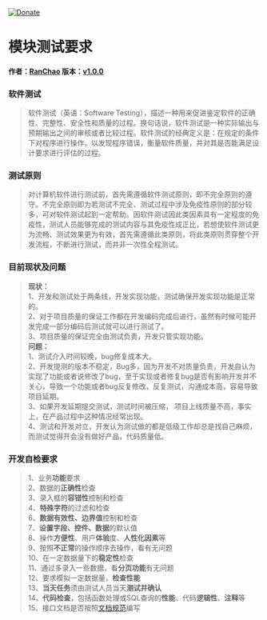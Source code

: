 [![Donate](http://www.zongdaosoft.com/static/index/images/logo.png)](http://www.zongdaosoft.com/)
# 模块测试要求
#### 作者：[RanChao]() 版本：[v1.0.0]()
### **软件测试**
> 软件测试（英语：Software Testing），描述一种用来促进鉴定软件的正确性、完整性、安全性和质量的过程。换句话说，软件测试是一种实际输出与预期输出之间的审核或者比较过程。软件测试的经典定义是：在规定的条件下对程序进行操作，以发现程序错误，衡量软件质量，并对其是否能满足设计要求进行评估的过程。
### **测试原则**
> 对计算机软件进行测试前，首先需遵循软件测试原则，即不完全原则的遵守。不完全原则即为若测试不完全、测试过程中涉及免疫性原则的部分较多，可对软件测试起到一定帮助。因软件测试因此类因素具有一定程度的免疫性，测试人员能够完成的测试内容与其免疫性成正比，若想使软件测试更为流畅、测试效果更为有效，首先需遵循此类原则，将此类原则贯穿整个开发流程，不断进行测试，而并非一次性全程测试。
### **目前现状及问题**
> <b>现状：</b>  
1、开发和测试处于两条线，开发实现功能，测试确保开发实现功能是正常的。  
2、对于项目质量的保证工作都在开发编码完成后进行，虽然有时候可能开发完成一部分编码后测试就可以进行测试了。  
3、项目质量的保证完全由测试负责，开发只管实现功能。  
<b>问题：</b>  
1、测试介入时间较晚，bug修复成本大。  
2、开发提测的版本不稳定，Bug多，因为开发不对质量负责，开发自认为实现了功能或者说修改了bug，至于实现或者修复bug是否有影响开发并不关心，导致一个功能或者bug反复修改，反复测试，沟通成本高，容易导致项目延期。  
3、如果开发延期提交测试，测试时间被压缩， 项目上线质量不高，事实上，在产品过程中这种情况经常出现。  
4、测试和开发对立，开发认为测试做的都是低级工作却总是找自己麻烦，而测试觉得开会没有做好产品，代码质量低。

### **开发自检要求**
>1、业务<b>功能</b>要求  
2、数据的<b>正确性</b>检查  
3、录入框的<b>容错性</b>控制和检查  
4、<b>特殊字符</b>的过滤和检查  
6、<b>数据有效性、边界值</b>控制和检查  
7、<b>设置字段、控件、数据</b>的默认值  
8、操作<b>方便性</b>、用户<b>体验</b>度、<b>人性化因素</b>等  
9、按照<b>不正常</b>的操作顺序去操作，看有无问题  
10、在一定数据量下的<b>稳定性</b>检查  
11、通过多录入一些数据，看<b>分页功能</b>有无问题  
12、要求模拟一定数据量，<b>检查性能</b>  
13、<b>当天任务</b>须由测试人员当天<b>测试并确认</b>  
14、<b>代码检查</b>，包括函数处理或SQL查询的<b>性能</b>、代码<b>逻辑性</b>、<b>注释</b>等  
15、接口文档是否按照[文档规范](https://github.com/zongdao-design/manage/blob/master/ApiDocStandard.md)编写
